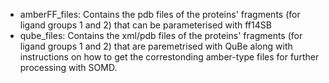 - amberFF_files: Contains the pdb files of the proteins' fragments (for ligand groups 1 and 2) that can be parameterised with ff14SB
- qube_files: Contains the xml/pdb files of the proteins' fragments (for ligand groups 1 and 2) that are paremetrised with QuBe along with instructions 
on how to get the correstonding amber-type files for further processing with SOMD. 

